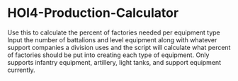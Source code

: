# HOI4-Production-Calculator
Use this to calculate the percent of factories needed per equipment type
Input the number of battalions and level equipment along with whatever support companies a division uses and the script will calculate what percent of factories should be put into creating each type of equipment. Only supports infantry equipment, artillery, light tanks, and support equipment currently.
